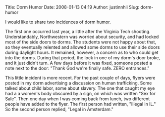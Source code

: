 Title: Dorm Humor
Date: 2008-01-13 04:19
Author: justinnhli
Slug: dorm-humor

I would like to share two incidences of dorm humor.

The first one occurred last year, a little after the Virginia Tech
shooting. Understandably, Northwestern was worried about security, and
had locked most of the side doors to dorms. The students were not happy
about that, so they eventually relented and allowed some dorms to use
their side doors during daylight hours. It remained, however, a concern
as to who could get into the dorms. During that period, the lock in one
of my dorm's door broke, and it just didn't turn. A few days before it
was fixed, someone posted a note next to the door: "Thank God we're
finally safe. ZERO entrances."

This little incident is more recent. For the past couple of days, flyers
were posted in my dorm advertising a discussion on human trafficking.
Some talked about child labor, some about slavery. The one that caught
my eye had a a women's body obscured by a sign, on which was written
"Sex for Sale". Then one day when I was coming back from lunch, two
different people have added to the flyer. The first person had written,
"Illegal in IL." So the second person replied, "Legal in Amsterdam."

